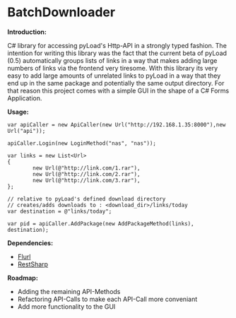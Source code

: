 # BatchDownloader

<b>Introduction:</b>

C# library for accessing pyLoad's Http-API in a strongly typed fashion.
The intention for writing this library was the fact that the current beta of pyLoad (0.5) automatically 
groups lists of links in a way that makes adding large numbers of links via the frontend very tiresome.
With this library its very easy to add large amounts of unrelated links to pyLoad in a way that they end up in the same package
and potentially the same output directory. 
For that reason this project comes with a simple GUI in the shape of a C# Forms Application.

<b>Usage:</b>

```
var apiCaller = new ApiCaller(new Url("http://192.168.1.35:8000"),new Url("api"));

apiCaller.Login(new LoginMethod("nas", "nas"));

var links = new List<Url>
{
        new Url(@"http://link.com/1.rar"),
        new Url(@"http://link.com/2.rar"),
        new Url(@"http://link.com/3.rar"),
};

// relative to pyLoad's defined download directory
// creates/adds downloads to : <download_dir>/links/today
var destination = @"links/today";

var pid = apiCaller.AddPackage(new AddPackageMethod(links), destination);
```

**Dependencies:**

* [Flurl](https://www.nuget.org/packages/Flurl/)
* [RestSharp](https://www.nuget.org/packages/RestSharp/)


<b>Roadmap:</b>

* Adding the remaining API-Methods
* Refactoring API-Calls to make each API-Call more conveniant
* Add more functionality to the GUI
